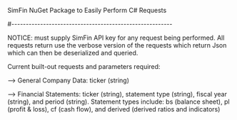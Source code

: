 ﻿SimFin NuGet Package to Easily Perform C# Requests

#--------------------------------------------------------

NOTICE: must supply SimFin API key for any request being performed.
All requests return use the verbose version of the requests which return Json which can then be deserialized and queried.

Current built-out requests and parameters required:

--> General Company Data: ticker (string)

--> Financial Statements: ticker (string), statement type (string), fiscal year (string), and period (string).
Statement types include: bs (balance sheet), pl (profit & loss), cf (cash flow), and derived (derived ratios and indicators)